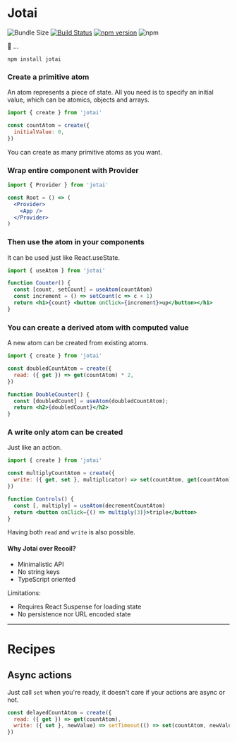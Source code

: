 <p align="center">
  <!--<img width="500" src="ghost.png" />-->
  <h1>Jotai</h1>
</p>

![Bundle Size](https://badgen.net/bundlephobia/minzip/jotai) [![Build Status](https://travis-ci.org/react-spring/jotai.svg?branch=master)](https://travis-ci.org/react-spring/jotai) [![npm version](https://badge.fury.io/js/jotai.svg)](https://badge.fury.io/js/jotai) ![npm](https://img.shields.io/npm/dt/jotai.svg)

👻 ...

    npm install jotai

### Create a primitive atom

An atom represents a piece of state. All you need is to specify an initial value, which can be atomics, objects and arrays.

```jsx
import { create } from 'jotai'

const countAtom = create({
  initialValue: 0,
})
```

You can create as many primitive atoms as you want.

### Wrap entire component with Provider

```jsx
import { Provider } from 'jotai'

const Root = () => (
  <Provider>
    <App />
  </Provider>
)
```

### Then use the atom in your components

It can be used just like React.useState.

```jsx
import { useAtom } from 'jotai'

function Counter() {
  const [count, setCount] = useAtom(countAtom)
  const increment = () => setCount(c => c + 1)
  return <h1>{count} <button onClick={increment}>up</button></h1>
}
```

### You can create a derived atom with computed value

A new atom can be created from existing atoms.

```jsx
import { create } from 'jotai'

const doubledCountAtom = create({
  read: ({ get }) => get(countAtom) * 2,
})

function DoubleCounter() {
  const [doubledCount] = useAtom(doubledCountAtom);
  return <h2>{doubledCount}</h2>
}
```

### A write only atom can be created

Just like an action.

```jsx
import { create } from 'jotai'

const multiplyCountAtom = create({
  write: ({ get, set }, multiplicator) => set(countAtom, get(countAtom) * multiplicator),
})

function Controls() {
  const [, multiply] = useAtom(decrementCountAtom)
  return <button onClick={() => multiply(3)}>triple</button>
}
```

Having both `read` and `write` is also possible.

#### Why Jotai over Recoil?

* Minimalistic API
* No string keys
* TypeScript oriented

Limitations:
* Requires React Suspense for loading state
* No persistence nor URL encoded state

---

# Recipes

## Async actions

Just call `set` when you're ready, it doesn't care if your actions are async or not.

```jsx
const delayedCountAtom = create({
  read: ({ get }) => get(countAtom),
  write: ({ set }, newValue) => setTimeout(() => set(countAtom, newValue), 1000),
})
```
